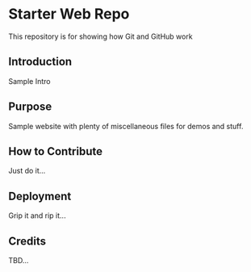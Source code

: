 # Starter Web Repo

This repository is for showing how Git and GitHub work

## Introduction

Sample Intro

## Purpose

Sample website with plenty of miscellaneous files for demos and stuff.

## How to Contribute

Just do it...

## Deployment

Grip it and rip it...

## Credits

TBD...